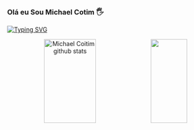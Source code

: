 ### Olá eu Sou Michael Cotim 🖐

[![Typing SVG](https://readme-typing-svg.herokuapp.com/?color=00bfbf&size=35&center=true&vCenter=true&width=1000&lines=Olá,+Sou+Michael+Coitim;Sou+apaixonado+por+Tecnologia;Sou+de+Cascavel,+PR;Eu+estudo+programação+Backend;Seja+Bem-vindo+:%29)](https://git.io/typing-svg)



<div align="center">  
  <img width="49%" height="195px" src="https://github-readme-stats.vercel.app/api?username=michaelcoitim&show_icons=true&count_private=true&hide_border=true&title_color=00bfbf&icon_color=00bfbf&text_color=c9d1d9&bg_color=0d1117" alt="Michael Coitim github stats" /> 
  <img width="41%" height="195px" src="https://github-readme-stats.vercel.app/api/top-langs/?username=michaelcoitim&layout=compact&hide_border=true&title_color=00bfbf&text_color=00bfbf&bg_color=0d1117" />
</div>



